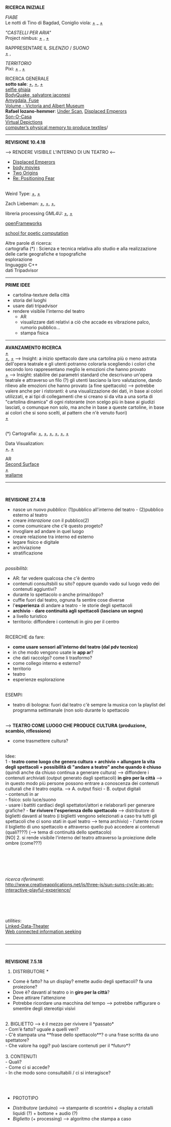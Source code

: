 **RICERCA INIZIALE**
<br>
<!-- 
IL CASTELLO <br>
Il Castello ha una duplice valenza sia nelle fiabe che in tutti gli altri tipi di racconto: da un lato rappresentano la forma di salvezza dal mondo esterno, dall'altro lato testimoniano l'isolamento di chi ci vive ed un forte senso di solitudine! 
-->

<!-- 
IL CASTELLO ERRANTE DI HOWL <br> 
-->

*FIABE* <br>
Le notti di Tino di Bagdad, Coniglio viola: 
[+](https://www.immersivetech.it/2015/10/25/la-favola-in-realta-aumentata-che-sta-incantando-torino/) _ 
[+](http://www.tinobagdad.com/it/)


*"CASTELLI PER ARIA"* <br>
Project nimbus:
[+](http://m.dagospia.com/project-nimbus-il-primo-strumento-per-proiettare-video-tra-le-nuvole-104358) ,
[+](http://www.smartworld.it/tecnologia/questo-cavallo-laser-e-unopera-darte-proiettata-sulle-nuvole-video.html) <br>


RAPPRESENTARE IL *SILENZIO* / *SUONO* <br>
[+](https://www.linkedin.com/feed/update/urn:li:activity:6362375464652206081/) , 


*TERRITORIO* <br>
Pixi: 
[+](http://www.creativeapplications.net/environment/pixi-nature-aware-self-sufficient-digital-organism-breathes-in-the-forest/) , 
[+](http://www.werccollective.com/pixi/) 


RICERCA GENERALE <br>
**sotto sale**: [+](http://www.artribune.com/television/2017/09/video-iginio-de-luca-sottosale-saline-puglia/), [+](http://www.lozano-hemmer.com/under_scan.php), [+](http://www.exibart.com/notizia.asp?IDNotizia=14298&IDCategoria=69) <br>
[selfie ghiaia](http://www.artribune.com/television/2018/02/video-installazione-interattiva-selfie-ghiaia-varsavia/) <br>
[BodyQuake, salvatore iaconesi](http://www.artribune.com/progettazione/new-media/2018/04/intervista-iaconesi-persico-festival-nuove-tecnologie-roma/) <br>
[Amygdala, Fuse](http://www.creativeapplications.net/maxmsp/codex-anima-mundi-interview-with-fuse/) <br>
[Volume - Victoria and Albert Museum](https://www.youtube.com/watch?v=udxau7RwdCo) <br>
**Rafael lozano-hemmer**: [Under Scan](https://vimeo.com/26680207),  [Displaced Emperors](http://www.lozano-hemmer.com/displaced_emperors.php)<br>
[Son-O-Casa](http://www.evdh.net/sonohouse/) <br>
[Virtual Depictions](http://www.creativeapplications.net/vvvv/virtual-depictions-san-francisco-cinematic-data-driven-sculpture/) <br>
[computer’s physical memory to produce textiles](http://www.creativeapplications.net/processing/fragmented-memory-extracts-from-computers-physical-memory-to-produce-textiles)/ <br>

<!--
[alga Noctiluca scintillans](https://it.wikipedia.org/wiki/Noctiluca_scintillans)
--> 

__________________________________________________________________________________________________________________________________________
**REVISIONE 10.4.18** 
<br>

--> RENDERE VISIBILE L'INTERNO DI UN TEATRO <-- <br>
- [Displaced Emperors](http://www.lozano-hemmer.com/displaced_emperors.php) <br>
- [body movies](http://www.lozano-hemmer.com/body_movies.php) <br>
- [Two Origins](http://www.lozano-hemmer.com/two_origins.php) <br>
- [Re: Positioning Fear](http://www.lozano-hemmer.com/repositioning_fear.php) <br><br>

Weird Type:
[+](https://itunes.apple.com/us/app/weird-type/id1352785248?mt=8),
[+](https://mashable.com/2018/04/02/weird-type-app/#wztTVYfuqsqx) <br>

Zach Liebeman:
[+](http://thesystemis.com/projects/),
[+](http://www.eyewriter.org/),
[+](https://www.engineering.com/DesignerEdge/DesignerEdgeArticles/ArticleID/6323/Eye-Writer-Glasses-Allow-Paralyzed-Graffiti-Artist-to-Draw-Again.aspx),

libreria processing GML4U:
[+](http://www.graffitimarkuplanguage.com/gml4u/), 
[+](https://github.com/01010101/GML4U) <br>

[openFrameworks](http://openframeworks.cc/) <br>

[school for poetic computation](http://sfpc.io/) <br>


Altre parole di ricerca: <br>
cartografia (*) : Scienza e tecnica relativa allo studio e alla realizzazione delle carte geografiche e topografiche
<br>
esplorazione 
<br>
linguaggio C++
<br>
dati Tripadvisor
<br>
__________________________________________________________________________________________________________________________________________
**PRIME IDEE**
- cartolina-texture della città
- storia del luoghi
- usare dati tripadvisor
- rendere visibile l'interno del teatro 
    - AR 
    - visualizzare dati relativi a ciò che accade es vibrazione palco, rumorio pubblico...
    - stampa fisica
__________________________________________________________________________________________________________________________________________
**AVANZAMENTO RICERCA** 
<br>
[+](http://architizer.com/blog/sketchup-viewer/) 
<br>
[+](https://www.facebook.com/thisisinsiderart/videos/1656769127963812/?hc_ref=ARQJ0IG4TzzqrDj8PquSViAKbg66ujmILv4e07fN-2orwppKyXRN-rPiobzx9rE2bdY), [+](https://www.youtube.com/watch?v=SWzurBQ81CM) --> Insight: a inizio spettacolo dare una cartolina più o meno astrata dell'opera teatrale e gli utenti potranno colorarla scegliendo i colori che secondo loro rappresentano meglio le emozioni che hanno provato 
<br> 
[+](https://www.behance.net/gallery/4419469/WHAT-MADE-ME-Interactive-Public-Installation) --> Insight: stabilire dei parametri standard che descrivano un'opera teatrale e attraverso un filo (?) gli utenti lasciano la loro valutazione, dando rilievo alle emozioni che hanno provato (a fine spettacolo) --> potrebbe valere anche per i ristoranti: è una visualizzazione dei dati, in base ai colori utilizzati, e ai tipi di collegamenti che si creano si da vita a una sorta di "cartolina dinamica" di ogni ristorante (non scelgo più in base ai giudizi lasciati, o comunque non solo, ma anche in base a queste cartoline, in base ai colori che si sono scelti, al pattern che n'è venuto fuori) <br> 
[+](https://www.youtube.com/watch?v=vGF1KlaGa1E)
<br> 
<br> 

(*) Cartografia: 
[+](http://www.creativeapplications.net/environment/speculative-cartography-programmed-landscapes-a-chat-with-benedikt-gros/),
[+](http://www.creativeapplications.net/theory/mediated-cityscapes-03-diy-cartography-theory/), 
[+](http://www.creativeapplications.net/environment/speculative-cartography-programmed-landscapes-a-chat-with-benedikt-gros/), 
[+](http://www.creativeapplications.net/processing/radius-music-processing/), 
[+](http://www.creativeapplications.net/sound/sonification-and-the-re-performance-of-data-an-interview-with-brian-house/), 
[+](http://www.creativeapplications.net/theory/mediated-cityscapes-03-diy-cartography-theory/) <br> 
 
Data Visualization: <br> 
[+](http://www.creativeapplications.net/theory/meibach-and-posavec-data-visualization-poetry-and-sculpture/),
[+](http://www.creativeapplications.net/processing/fragmented-memory-extracts-from-computers-physical-memory-to-produce-textiles/) <br> 


AR <br>
[Second Surface](http://www.creativeapplications.net/openframeworks/second-surface-multi-user-spatial-collaboration-system/) <br>
[+](https://www.focus.it/tecnologia/tecno-prodotti/originali-graffiti-e-vignette-in-realta-aumentata) <br>
[wallame](https://itunes.apple.com/app/id963058537) <br>



__________________________________________________________________________________________________________________________________________
<br>

**REVISIONE 27.4.18** 
<br>

- nasce un nuovo *pubblico*: (1)pubblico all'interno del teatro - (2)pubblico esterno al teatro <br> 
- creare *interazione* con il pubblico(2) <br> 
- come comunicare che c'è questo progeto? <br> 
- invogliare ad andare in quel luogo <br>
- creare relazione tra interno ed esterno <br>
- legare fisico e digitale<br>
- archiviazione <br> 
- stratificazione <br> <br> 

*possibilità*: <br> 
- AR: far vedere qualcosa che c'è dentro <br> 
- contenuti consultsbili su sito? oppure quando vado sul luogo vedo dei contenuti aggiuntivi? <br> 
- durante lo spettacolo o anche prima/dopo? <br> 
- cuffie fuori dal teatro, ognuna fa sentire cose diverse <br> 
- l'**esperienza** di andare a teatro - le storie degli spettacoli <br> 
- **archivio** - **dare continuità agli spettacoli (lasciano un segno)** <br> 
- a livello turistico <br> 
-  territorio: diffondere i contenuti in giro per il centro <br> <br> 

RICERCHE da fare: <br> 
- **come usare sensori all'interno del teatro (dal pdv tecnico)** <br> 
- in che modo vengono usate le **app ar**? <br> 
- che dati raccolgo? come li trasformo? <br> 
- come collego interno e esterno? <br> 
- territorio <br> 
- teatro <br> 
- esperienze esplorazione <br> <br> 

ESEMPI: <br> 
- teatro di bologna: fuori dal teatro c'è sempre la musica con la playlist del programma settimanale (non solo durante lo spettacolo
<br><br>

--> **TEATRO COME LUOGO CHE PRODUCE CULTURA (produzione, scambio, riflessione)** <br> 
- come trasmettere cultura? <br> <br> 


Idee: <br>
1 - **teatro come luogo che genera cultura + archivio + allungare la vita degli spettacoli + possibilità di "andare a teatro" anche quando è chiuso** (quindi anche da chiuso continua a generare cultura) --> diffondere i contenuti archiviati (output generato dagli spettacoli) **in giro per la città** --> in questo modo più persone possono entrare a conoscenza dei contenuti culturali che il teatro ospita. --> A. output fisici - B. output digitali <br>
    - contenuti in ar <br>
    - fisico: solo luce/suono <br>
    - usare i battiti cardiaci degli spettatori/attori e rielaborarli per generare grafiche?
    - **far rivivere l'esperienza dello spettacolo** --> distributore di biglietti davanti al teatro (i biglietti vengono selezionati a caso tra tutti gli spettacoli che ci sono stati in quel teatro --> tema archivio) - l'utente riceve il biglietto di uno spettacolo e attraverso quello può accedere ai contenuti (quali????) (--> tema di continuità dello spettacolo)
<br>
[NO] 2. si rende visibile l'interno del teatro attraverso la proiezione delle ombre (come???)<br>
<br>

<br> <br> <br> 

*ricerca riferimenti*: <br>
http://www.creativeapplications.net/js/three-js/sun-suns-cycle-as-an-interactive-playful-experience/


<br> <br> <br> 

*utilities*: <br>
[Linked-Data-Theater](https://github.com/architolk/Linked-Data-Theatre) <br>
[Web connected information seeking](http://docplayer.it/amp/44272539-Oggi-si-parla-sempre-di-piu-dei-linked-data-come.html) <br>
<br>



__________________________________________________________________________________________________________________________________________
<br>

**REVISIONE 7.5.18** 
<br>

1. DISTRIBUTORE * <br>
- Come è fatto? ha un display? emette audio degli spettacoli? fa una proiezione? <br> 
- Dove è? davanti al teatro o in **giro per la città**? <br> 
- Deve attirare l'attenzione <br> 
- Potrebbe ricordare una macchina del tempo --> potrebbe raffigurare o smentire degli stereotipi visivi <br> 
<br> 
2. BIGLIETTO --> è il mezzo per rivivere il *passato* <br>
- Com'è fatto? uguale a quelli veri? <br>
- C'è stampata una **frase dello spettacolo**? o una frase scritta da uno spettatore? <br>
- Che valore ha oggi? può lasciare contenuti per il *futuro*? <br>
<br>
3. CONTENUTI <br>
- Quali? <br>
- Come ci si accede? <br>
- In che modo sono consultabili / ci si interagisce? <br>

<br> <br>

* PROTOTIPO
- *Distributore* (arduino) --> stampante di scontrini + display a cristalli liquidi (?) + bottone + audio (?) <br>
- *Biglietto* (+ processing) --> algoritmo che stampa a caso <br>


